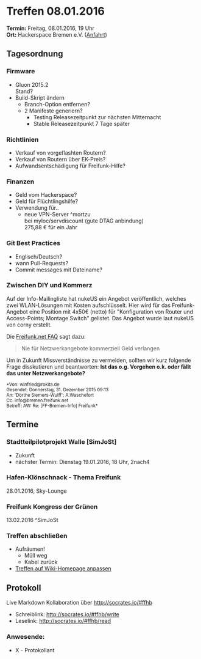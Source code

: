 # Treffen 08.01.2016
**Termin:** Freitag, 08.01.2016, 19 Uhr  
**Ort:** Hackerspace Bremen e.V. ([Anfahrt](https://www.hackerspace-bremen.de/anfahrt/))

## Tagesordnung
### Firmware
- Gluon 2015.2  
  Stand?
- Build-Skript ändern
    - Branch-Option entfernen?
    - 2 Manifeste generiern?
        - Testing Releasezeitpunkt zur nächsten Mitternacht  
        - Stable Releasezeitpunkt 7 Tage später

### Richtlinien
- Verkauf von vorgeflashten Routern?
- Verkauf von Routern über EK-Preis?
- Aufwandsentschädigung für Freifunk-Hilfe?

### Finanzen
- Geld vom Hackerspace?
- Geld für Flüchtlingshilfe?
- Verwendung für..
    - neue VPN-Server ^mortzu  
      bei myloc/servdiscount (gute DTAG anbindung)  
      275,88 € für ein Jahr 

### Git Best Practices
- Englisch/Deutsch?
- wann Pull-Requests?
- Commit messages mit Dateiname?

### Zwischen DIY und Kommerz

Auf der Info-Mailingliste hat nukeUS ein Angebot veröffentlich, welches zwei WLAN-Lösungen mit Kosten aufschlüsselt. Hier wird für das Freifunk-Angebot eine Position mit 4x50€ (netto) für "Konfiguration von Router und Access-Points; Montage Switch" gelistet. Das Angebot wurde laut nukeUS von corny erstellt.

Die [Freifunk.net FAQ](https://freifunk.net/worum-geht-es/haufige-fragen) sagt dazu:
> Nie für Netzwerkangebote kommerziell Geld verlangen

Um in Zukunft Missverständnisse zu vermeiden, sollten wir kurz folgende Frage disskutieren und beantworten: 
**Ist das o.g. Vorgehen o.k. oder fällt das unter Netzwerkangebote?**

<small>
*Von: winfried@rokita.de<br/>
Gesendet: Donnerstag, 31. Dezember 2015 09:13<br/>
An: 'Dörthe Siemers-Wulff'; A.Waschefort<br/>
Cc: info@bremen.freifunk.net<br/>
Betreff: AW: Re: [FF-Bremen-Info] Freifunk*
</small>

## Termine
### Stadtteilpilotprojekt Walle [SimJoSt]
* Zukunft
* nächster Termin: Dienstag 19.01.2016, 18 Uhr, 2nach4

### Hafen-Klönschnack - Thema Freifunk
28.01.2016, Sky-Lounge

### Freifunk Kongress der Grünen
13.02.2016 ^SimJoSt


### Treffen abschließen
* Aufräumen!
  * Müll weg
  * Kabel zurück
* [Treffen auf Wiki-Homepage anpassen](Home)


## Protokoll
Live Markdown Kollaboration über http://socrates.io/#ffhb
* Schreiblink: http://socrates.io/#ffhb/write
* Leselink: http://socrates.io/#ffhb/read

### Anwesende:
* X - Protokollant